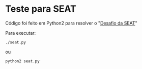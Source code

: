 # Teste para SEAT

Código foi feito em Python2 para resolver o "[Desafio da SEAT](http://seat.ind.br/processo-seletivo/2018/03/)"

Para executar:
```
./seat.py
```
ou
```
python2 seat.py
```
